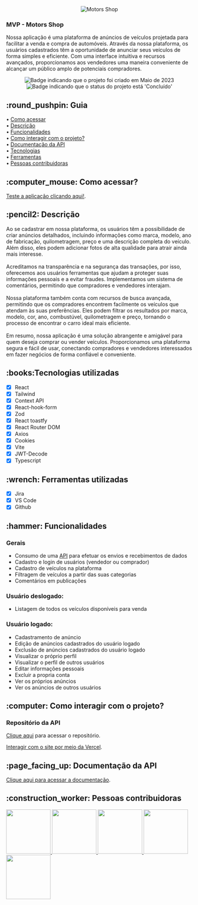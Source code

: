 <div align="center">
<img alt="Motors Shop" src="https://github.com/Motors-Shop-grupo37-t14/motors_shop_front_end/blob/develop/src/Assets/Logo.png" />
</div>

<h3>
  MVP - Motors Shop
</h3>
<p>Nossa aplicação é uma plataforma de anúncios de veículos projetada para facilitar a venda e compra de automóveis. Através da nossa plataforma, os usuários cadastrados têm a oportunidade de anunciar seus veículos de forma simples e eficiente. Com uma interface intuitiva e recursos avançados, proporcionamos aos vendedores uma maneira conveniente de alcançar um público amplo de potenciais compradores.
</p>

<p align="center">
    <img alt="Badge indicando que o projeto foi criado em Maio de 2023" src="https://img.shields.io/badge/Data%20de%20cria%C3%A7%C3%A3o-Maio%2F2023-blue">
    <img alt="Badge indicando que o status do projeto está 'Concluído'" src="https://img.shields.io/badge/Status-Concluído-green">
</p>

<h2> :round_pushpin: Guia</h2>

• <a href="#comoAcessar">Como acessar</a>
<br>
• <a href="#descricao">Descrição</a>
<br>
• <a href="#funcionalidades">Funcionalidades</a>
<br>
• <a href="#interacao">Como interagir com o projeto?</a>
<br>
• <a href="#doc">Documentação da API</a>
<br>
• <a href="#tecs">Tecnologias</a>
<br>
• <a href="#Ferramentas">Ferramentas</a>
<br>
• <a href="#Desenvolvedores">Pessoas contribuidoras</a>
<br>

<h2 id="comoAcessar"> :computer_mouse: Como acessar?</h2>

<a href="https://motors-shop-front-end-gustavogussoni.vercel.app/">Teste a aplicação clicando aqui!</a>.

<h2 id="descricao">:pencil2: Descrição</h2>
<p>
  Ao se cadastrar em nossa plataforma, os usuários têm a possibilidade de criar anúncios detalhados, incluindo informações como marca, modelo, ano de fabricação, quilometragem, preço e uma descrição completa do veículo. Além disso, eles podem adicionar fotos de alta qualidade para atrair ainda mais interesse.
<br>
<br>
Acreditamos na transparência e na segurança das transações, por isso, oferecemos aos usuários ferramentas que ajudam a proteger suas informações pessoais e a evitar fraudes. Implementamos um sistema de comentários, permitindo que compradores e vendedores interajam.
<br>
<br>
Nossa plataforma também conta com recursos de busca avançada, permitindo que os compradores encontrem facilmente os veículos que atendam às suas preferências. Eles podem filtrar os resultados por marca, modelo, cor, ano, combustúvel, quilometragem e preço, tornando o processo de encontrar o carro ideal mais eficiente.
<br>
<br>
Em resumo, nossa aplicação é uma solução abrangente e amigável para quem deseja comprar ou vender veículos. Proporcionamos uma plataforma segura e fácil de usar, conectando compradores e vendedores interessados em fazer negócios de forma confiável e conveniente.
</p>

<h2 id="tecs">:books:Tecnologias utilizadas</h2>

- [x] React
- [x] Tailwind
- [x] Context API
- [x] React-hook-form
- [x] Zod
- [x] React toastfy
- [x] React Router DOM
- [x] Axios
- [x] Cookies
- [x] Vite
- [x] JWT-Decode
- [x] Typescript

<h2 id="Ferramentas">:wrench: Ferramentas utilizadas</h2>

- [x] Jira
- [x] VS Code
- [x] Github

<h2 id="funcionalidades">:hammer: Funcionalidades</h2>

### Gerais

- Consumo de uma <a href="https://motor-shop-back-end.onrender.com/api">API</a> para efetuar os envios e recebimentos de dados
- Cadastro e login de usuários (vendedor ou comprador)
- Cadastro de veículos na plataforma
- Filtragem de veículos a partir das suas categorias
- Comentários em publicações

### Usuário deslogado:

- Listagem de todos os veículos disponíveis para venda

### Usuário logado:

- Cadastramento de anúncio
- Edição de anúncios cadastrados do usuário logado
- Exclusão de anúncios cadastrados do usuário logado
- Visualizar o próprio perfil
- Visualizar o perfil de outros usuários
- Editar informações pessoais
- Excluir a propria conta
- Ver os próprios anúncios
- Ver os anúncios de outros usuários

<h2 id="interacao">:computer: Como interagir com o projeto? </h2>

### Repositório da API

<a href="https://github.com/GustavoGussoni/motor_shop_api">Clique aqui</a> para acessar o repositório.

<a href="https://motors-shop-front-end-gustavogussoni.vercel.app/"> Interagir com o site por meio da Vercel</a>.

<h2 id="doc">:page_facing_up: Documentação da API </h2>
<a href="https://motor-shop-back-end.onrender.com/api">Clique aqui para acessar a documentação</a>.

<h2 id="Desenvolvedores">:construction_worker: Pessoas contribuidoras</h2>

<a href="https://github.com/Adrianosq">
  <img width="120px" src="https://avatars.githubusercontent.com/u/53229937?v=4">
</a>
 
<a href="https://github.com/eucamila22">
  <img width="120px" src="https://avatars.githubusercontent.com/u/105559819?v=4">
</a>

<a href="https://github.com/Nizoszz">
  <img width="120px" src="https://avatars.githubusercontent.com/u/110125868?v=4">
</a>
 
<a href="https://github.com/gusdinizmaia">
  <img width="120px" src="https://avatars.githubusercontent.com/u/106834704?v=4">
</a>
 
<a href="https://github.com/GustavoGussoni">
  <img width="120px" src="https://avatars.githubusercontent.com/u/110189029?v=4">
</a>
